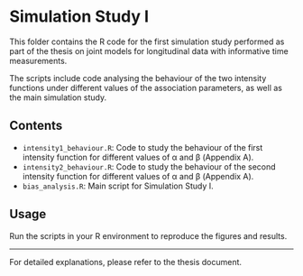 # Simulation Study I

This folder contains the R code for the first simulation study performed as part of the thesis on joint models for longitudinal data with informative time measurements.

The scripts include code analysing the behaviour of the two intensity functions under different values of the association parameters, as well as the main simulation study.

## Contents

- `intensity1_behaviour.R`: Code to study the behaviour of the first intensity function for different values of α and β (Appendix A).
- `intensity2_behaviour.R`: Code to study the behaviour of the second intensity function for different values of α and β (Appendix A).
- `bias_analysis.R`: Main script for Simulation Study I.

## Usage

Run the scripts in your R environment to reproduce the figures and results.

---

For detailed explanations, please refer to the thesis document.
